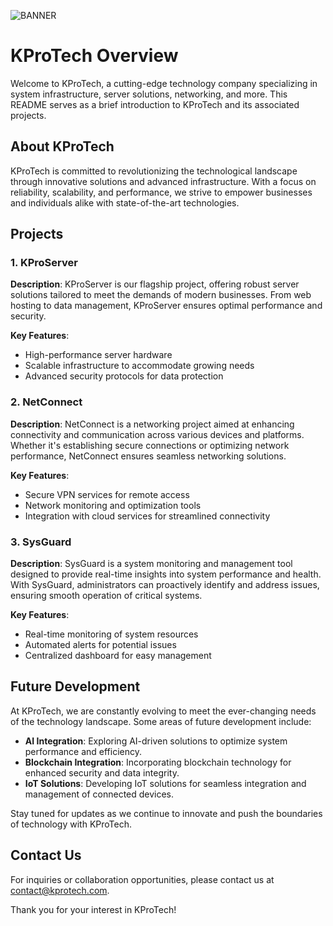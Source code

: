 ![BANNER](/assets/bia.png)

# KProTech Overview

Welcome to KProTech, a cutting-edge technology company specializing in system infrastructure, server solutions, networking, and more. This README serves as a brief introduction to KProTech and its associated projects.

## About KProTech

KProTech is committed to revolutionizing the technological landscape through innovative solutions and advanced infrastructure. With a focus on reliability, scalability, and performance, we strive to empower businesses and individuals alike with state-of-the-art technologies.

## Projects

### 1. KProServer

**Description**: KProServer is our flagship project, offering robust server solutions tailored to meet the demands of modern businesses. From web hosting to data management, KProServer ensures optimal performance and security.

**Key Features**:
- High-performance server hardware
- Scalable infrastructure to accommodate growing needs
- Advanced security protocols for data protection

### 2. NetConnect

**Description**: NetConnect is a networking project aimed at enhancing connectivity and communication across various devices and platforms. Whether it's establishing secure connections or optimizing network performance, NetConnect ensures seamless networking solutions.

**Key Features**:
- Secure VPN services for remote access
- Network monitoring and optimization tools
- Integration with cloud services for streamlined connectivity

### 3. SysGuard

**Description**: SysGuard is a system monitoring and management tool designed to provide real-time insights into system performance and health. With SysGuard, administrators can proactively identify and address issues, ensuring smooth operation of critical systems.

**Key Features**:
- Real-time monitoring of system resources
- Automated alerts for potential issues
- Centralized dashboard for easy management

## Future Development

At KProTech, we are constantly evolving to meet the ever-changing needs of the technology landscape. Some areas of future development include:

- **AI Integration**: Exploring AI-driven solutions to optimize system performance and efficiency.
- **Blockchain Integration**: Incorporating blockchain technology for enhanced security and data integrity.
- **IoT Solutions**: Developing IoT solutions for seamless integration and management of connected devices.

Stay tuned for updates as we continue to innovate and push the boundaries of technology with KProTech.

## Contact Us

For inquiries or collaboration opportunities, please contact us at [contact@kprotech.com](mailto:contact@kprotech.com).

Thank you for your interest in KProTech!

